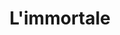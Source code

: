 ---
layout: post
title: L'immortale
director: Marco D'Amore
year: 2019
cover: https://images.mubicdn.net/images/film/251913/cache-496360-1576206262/image-w1280.jpg
---